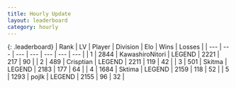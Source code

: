 ```yaml
---
title: Hourly Update
layout: leaderboard
category: hourly
---
```


{: .leaderboard}
| Rank | LV | Player | Division | Elo | Wins | Losses |
| --- | --- | --- | --- | --- | --- | --- |
| <span data-change="0">1</span> | 2844 | <span title="ID: 164871">KawashiroNitori</span> | LEGEND | <span data-change="-38">2221</span> | <span data-change="0">217</span> | <span data-change="3">90</span> |
| <span data-change="0">2</span> | 489 | <span title="ID: 665674">Crisptian</span> | LEGEND | <span data-change="0">2211</span> | <span data-change="0">119</span> | <span data-change="0">42</span> |
| <span data-change="0">3</span> | 501 | <span title="ID: 402846">Skitma</span> | LEGEND | <span data-change="6">2183</span> | <span data-change="1">177</span> | <span data-change="0">64</span> |
| <span data-change="0">4</span> | 1684 | <span title="ID: 353063">Sktima</span> | LEGEND | <span data-change="0">2159</span> | <span data-change="0">118</span> | <span data-change="0">52</span> |
| <span data-change="2">5</span> | 1293 | <span title="ID: 4783">pojlk</span> | LEGEND | <span data-change="33">2155</span> | <span data-change="4">96</span> | <span data-change="0">32</span> |